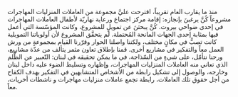 منذ ما يقارب العام تقريباً، اقترحت عليَّ مجموعة من العاملات المنزليات المهاجرات مشروعاً كُنَّ يرغبنَ بإنجازه: إقامة مركز اجتماع ورعاية نهاريّة لأطفال العاملات المهاجرات في إحدى ضواحي بيروت. كُنَّ يبحثنَ عن تمويلٍ للمشروع، وكانت المؤسّسة التي أعمل فيها بمثابة إحدى الجهات المانحة المُحتملة. لم يتحقَّق المشروع لأن أولوياتنا التمويلية كانت تصبُّ في مكانٍ مختلف، ولكننا واصلنا الحوار وقرّرنا القيام بمجموعةٍ من ورش العمل معاً والتفكير في مشاريع أخرى. قمنا بإطلاق تعاون مثمر يتألف من عدّة مشاريع، ورحنا نتأمّل، على شيءٍ من السّذاجة، في ما يمكن تحقيقه في لبنان: التّعبير عن الظُّلم الذي تعاني منه العاملات المنزليات المهاجرات، وإظهاره وتسليط الضوء عليه داخل لبنان وخارجه، والوصول إلى تشكيل رابطة من الأشخاص المتشابهين في التفكير بهدف الكفاح من أجل حقوق تلك العاملات، رابطة تجمع عاملات منزليات مهاجرات و ناشطات أخريات، معاً.
